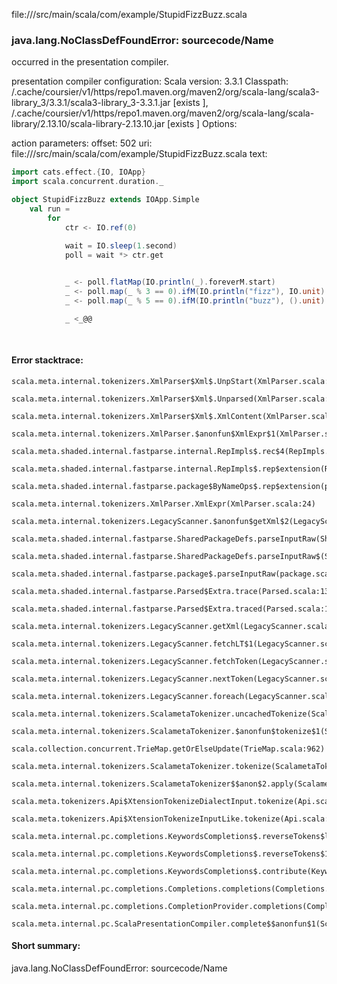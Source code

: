 file://<WORKSPACE>/src/main/scala/com/example/StupidFizzBuzz.scala
### java.lang.NoClassDefFoundError: sourcecode/Name

occurred in the presentation compiler.

presentation compiler configuration:
Scala version: 3.3.1
Classpath:
<HOME>/.cache/coursier/v1/https/repo1.maven.org/maven2/org/scala-lang/scala3-library_3/3.3.1/scala3-library_3-3.3.1.jar [exists ], <HOME>/.cache/coursier/v1/https/repo1.maven.org/maven2/org/scala-lang/scala-library/2.13.10/scala-library-2.13.10.jar [exists ]
Options:



action parameters:
offset: 502
uri: file://<WORKSPACE>/src/main/scala/com/example/StupidFizzBuzz.scala
text:
```scala
import cats.effect.{IO, IOApp}
import scala.concurrent.duration._

object StupidFizzBuzz extends IOApp.Simple
    val run =
        for
            ctr <- IO.ref(0)
            
            wait = IO.sleep(1.second)
            poll = wait *> ctr.get


            _ <- poll.flatMap(IO.println(_).foreverM.start)
            _ <- poll.map(_ % 3 == 0).ifM(IO.println("fizz"), IO.unit).foreverM.start
            _ <- poll.map(_ % 5 == 0).ifM(IO.println("buzz"), ().unit).foreverM.start

            _ <_@@
    
  

```



#### Error stacktrace:

```
scala.meta.internal.tokenizers.XmlParser$Xml$.UnpStart(XmlParser.scala:48)
	scala.meta.internal.tokenizers.XmlParser$Xml$.Unparsed(XmlParser.scala:47)
	scala.meta.internal.tokenizers.XmlParser$Xml$.XmlContent(XmlParser.scala:43)
	scala.meta.internal.tokenizers.XmlParser.$anonfun$XmlExpr$1(XmlParser.scala:24)
	scala.meta.shaded.internal.fastparse.internal.RepImpls$.rec$4(RepImpls.scala:226)
	scala.meta.shaded.internal.fastparse.internal.RepImpls$.rep$extension(RepImpls.scala:266)
	scala.meta.shaded.internal.fastparse.package$ByNameOps$.rep$extension(package.scala:202)
	scala.meta.internal.tokenizers.XmlParser.XmlExpr(XmlParser.scala:24)
	scala.meta.internal.tokenizers.LegacyScanner.$anonfun$getXml$2(LegacyScanner.scala:932)
	scala.meta.shaded.internal.fastparse.SharedPackageDefs.parseInputRaw(SharedPackageDefs.scala:69)
	scala.meta.shaded.internal.fastparse.SharedPackageDefs.parseInputRaw$(SharedPackageDefs.scala:45)
	scala.meta.shaded.internal.fastparse.package$.parseInputRaw(package.scala:6)
	scala.meta.shaded.internal.fastparse.Parsed$Extra.trace(Parsed.scala:139)
	scala.meta.shaded.internal.fastparse.Parsed$Extra.traced(Parsed.scala:118)
	scala.meta.internal.tokenizers.LegacyScanner.getXml(LegacyScanner.scala:936)
	scala.meta.internal.tokenizers.LegacyScanner.fetchLT$1(LegacyScanner.scala:295)
	scala.meta.internal.tokenizers.LegacyScanner.fetchToken(LegacyScanner.scala:303)
	scala.meta.internal.tokenizers.LegacyScanner.nextToken(LegacyScanner.scala:211)
	scala.meta.internal.tokenizers.LegacyScanner.foreach(LegacyScanner.scala:1011)
	scala.meta.internal.tokenizers.ScalametaTokenizer.uncachedTokenize(ScalametaTokenizer.scala:24)
	scala.meta.internal.tokenizers.ScalametaTokenizer.$anonfun$tokenize$1(ScalametaTokenizer.scala:17)
	scala.collection.concurrent.TrieMap.getOrElseUpdate(TrieMap.scala:962)
	scala.meta.internal.tokenizers.ScalametaTokenizer.tokenize(ScalametaTokenizer.scala:17)
	scala.meta.internal.tokenizers.ScalametaTokenizer$$anon$2.apply(ScalametaTokenizer.scala:332)
	scala.meta.tokenizers.Api$XtensionTokenizeDialectInput.tokenize(Api.scala:25)
	scala.meta.tokenizers.Api$XtensionTokenizeInputLike.tokenize(Api.scala:14)
	scala.meta.internal.pc.completions.KeywordsCompletions$.reverseTokens$lzyINIT1$1(KeywordsCompletions.scala:50)
	scala.meta.internal.pc.completions.KeywordsCompletions$.reverseTokens$1(KeywordsCompletions.scala:54)
	scala.meta.internal.pc.completions.KeywordsCompletions$.contribute(KeywordsCompletions.scala:56)
	scala.meta.internal.pc.completions.Completions.completions(Completions.scala:187)
	scala.meta.internal.pc.completions.CompletionProvider.completions(CompletionProvider.scala:86)
	scala.meta.internal.pc.ScalaPresentationCompiler.complete$$anonfun$1(ScalaPresentationCompiler.scala:146)
```
#### Short summary: 

java.lang.NoClassDefFoundError: sourcecode/Name
